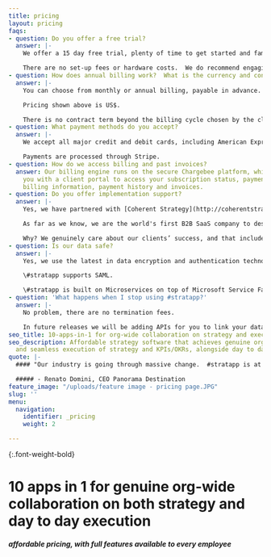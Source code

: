 ```yaml
---
title: pricing
layout: pricing
faqs:
- question: Do you offer a free trial?
  answer: |-
    We offer a 15 day free trial, plenty of time to get started and familiar with #stratapp.

    There are no set-up fees or hardware costs.  We do recommend engaging a coach (see FAQ below on implementation support).
- question: How does annual billing work?  What is the currency and contract term?
  answer: |-
    You can choose from monthly or annual billing, payable in advance.  Annual pricing is discounted 22-29% on monthly pricing.

    Pricing shown above is US$.

    There is no contract term beyond the billing cycle chosen by the client.
- question: What payment methods do you accept?
  answer: |-
    We accept all major credit and debit cards, including American Express, Visa, Mastercard and Diners Club.

    Payments are processed through Stripe.
- question: How do we access billing and past invoices?
  answer: Our billing engine runs on the secure Chargebee platform, which provides
    you with a client portal to access your subscription status, payment methods,
    billing information, payment history and invoices.
- question: Do you offer implementation support?
  answer: |-
    Yes, we have partnered with [Coherent Strategy](http://coherentstrat.com/ "Coherent Strategy") to coach and support our clients on implementation.

    As far as we know, we are the world's first B2B SaaS company to design the implementation methodology for our partners AND we have prescribed reasonable cost budgets for each and every step.

    Why? We genuinely care about our clients’ success, and that includes removing the stress, hassle and unforseen costs of implementation.
- question: Is our data safe?
  answer: |-
    Yes, we use the latest in data encryption and authentication technology.

    \#stratapp supports SAML.

    \#stratapp is built on Microservices on top of Microsoft Service Fabric, hosted on Microsoft Azure.
- question: 'What happens when I stop using #stratapp?'
  answer: |-
    No problem, there are no termination fees.

    In future releases we will be adding APIs for you to link your data to BI tools.
seo_title: 10-apps-in-1 for org-wide collaboration on strategy and execution
seo_description: Affordable strategy software that achieves genuine org-wide collaboration
  and seamless execution of strategy and KPIs/OKRs, alongside day to day work.
quote: |-
  #### "Our industry is going through massive change.  #stratapp is at the core of our response, connecting our talent across four countries, aligning all of us in real time."

  ##### - Renato Domini, CEO Panorama Destination
feature_image: "/uploads/feature image - pricing page.JPG"
slug: ''
menu:
  navigation:
    identifier: _pricing
    weight: 2

---
```

{:.font-weight-bold}

# 10 apps in 1 for genuine org-wide collaboration on both strategy and day to day execution

##### affordable pricing, with full features available to every employee